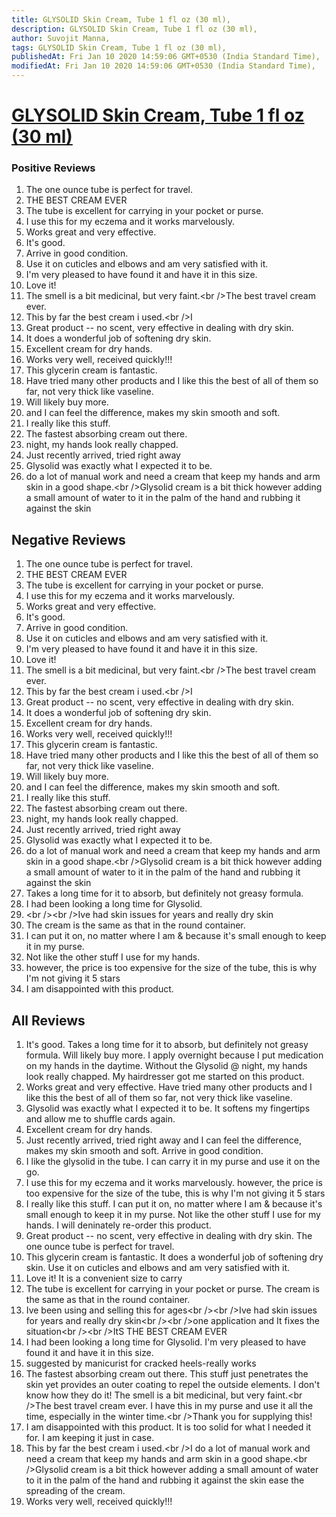 ```yaml
---
title: GLYSOLID Skin Cream, Tube 1 fl oz (30 ml),
description: GLYSOLID Skin Cream, Tube 1 fl oz (30 ml),
author: Suvojit Manna,
tags: GLYSOLID Skin Cream, Tube 1 fl oz (30 ml),
publishedAt: Fri Jan 10 2020 14:59:06 GMT+0530 (India Standard Time),
modifiedAt: Fri Jan 10 2020 14:59:06 GMT+0530 (India Standard Time),
---
```


# [GLYSOLID Skin Cream, Tube 1 fl oz (30 ml)](https://products.checkmycream.com/products/GLYSOLID-Skin-Cream-Tube-1-fl-oz-(30-ml).html)

### Positive Reviews

<ol>
      <li>The one ounce tube is perfect for travel.</li>
      <li>THE BEST CREAM EVER</li>
      <li>The tube is excellent for carrying in your pocket or purse.  </li>
      <li>I use this for my eczema and it works marvelously.</li>
      <li>Works great and very effective.</li>
      <li>It&#x27;s good.  </li>
      <li>Arrive in good condition.</li>
      <li>Use it on cuticles and elbows and am very satisfied with it.</li>
      <li>I&#x27;m very pleased to have found it and have it in this size.</li>
      <li>Love it!</li>
      <li>The smell is a bit medicinal, but very faint.&lt;br /&gt;The best travel cream ever.</li>
      <li>This by far the best cream i used.&lt;br /&gt;I</li>
      <li>Great product -- no scent, very effective in dealing with dry skin.</li>
      <li>It does a wonderful job of softening  dry skin.  </li>
      <li>Excellent cream for dry hands.</li>
      <li>Works very well,  received quickly!!!</li>
      <li>This glycerin cream is fantastic.  </li>
      <li>Have tried many other products and I like this the best of all of them so far, not very thick like vaseline.</li>
      <li>Will likely buy more.  </li>
      <li>and I can feel the difference, makes my skin smooth and soft.</li>
      <li>I really like this stuff.</li>
      <li>The fastest absorbing cream out there.</li>
      <li>night, my hands look really chapped.  </li>
      <li>Just recently arrived, tried right away</li>
      <li>Glysolid was exactly what I expected it to be.</li>
      <li>do a lot of manual work and need a cream that keep my hands and arm skin in a good shape.&lt;br /&gt;Glysolid cream is a bit thick however adding a small amount of water to it in the palm of the hand and rubbing it against the skin</li>
</ol>


<h2>Negative Reviews</h2>
<ol>
<li> The one ounce tube is perfect for travel.</li>
<li> THE BEST CREAM EVER</li>
<li> The tube is excellent for carrying in your pocket or purse.  </li>
<li> I use this for my eczema and it works marvelously.</li>
<li> Works great and very effective.</li>
<li> It&#x27;s good.  </li>
<li> Arrive in good condition.</li>
<li> Use it on cuticles and elbows and am very satisfied with it.</li>
<li> I&#x27;m very pleased to have found it and have it in this size.</li>
<li> Love it!</li>
<li> The smell is a bit medicinal, but very faint.&lt;br /&gt;The best travel cream ever.</li>
<li> This by far the best cream i used.&lt;br /&gt;I</li>
<li> Great product -- no scent, very effective in dealing with dry skin.</li>
<li> It does a wonderful job of softening  dry skin.  </li>
<li> Excellent cream for dry hands.</li>
<li> Works very well,  received quickly!!!</li>
<li> This glycerin cream is fantastic.  </li>
<li> Have tried many other products and I like this the best of all of them so far, not very thick like vaseline.</li>
<li> Will likely buy more.  </li>
<li> and I can feel the difference, makes my skin smooth and soft.</li>
<li> I really like this stuff.</li>
<li> The fastest absorbing cream out there.</li>
<li> night, my hands look really chapped.  </li>
<li> Just recently arrived, tried right away</li>
<li> Glysolid was exactly what I expected it to be.</li>
<li> do a lot of manual work and need a cream that keep my hands and arm skin in a good shape.&lt;br /&gt;Glysolid cream is a bit thick however adding a small amount of water to it in the palm of the hand and rubbing it against the skin</li>
<li> Takes a long time for it to absorb, but definitely not greasy formula.  </li>
<li> I had been looking a long time for Glysolid.  </li>
<li> &lt;br /&gt;&lt;br /&gt;Ive had skin issues for years and really dry skin</li>
<li> The cream is the same as that in the round container.</li>
<li> I can put it on, no matter where I am &amp; because it&#x27;s small enough to keep it in my purse.</li>
<li> Not like the other stuff I use for my hands.</li>
<li> however, the price is too expensive for the size of the tube, this is why I&#x27;m not giving it 5 stars</li>
<li> I am disappointed with this product.  </li>
</ol>

<h2>All Reviews</h2>

<ol>
    <li> It&#x27;s good.  Takes a long time for it to absorb, but definitely not greasy formula.  Will likely buy more.  I apply overnight because I put medication on my hands in the daytime.  Without the Glysolid @ night, my hands look really chapped.  My hairdresser got me started on this product.</li>
    <li> Works great and very effective. Have tried many other products and I like this the best of all of them so far, not very thick like vaseline.</li>
    <li> Glysolid was exactly what I expected it to be. It softens my fingertips and allow me to shuffle cards again.</li>
    <li> Excellent cream for dry hands.</li>
    <li> Just recently arrived, tried right away and I can feel the difference, makes my skin smooth and soft. Arrive in good condition.</li>
    <li> I like the glysolid in the tube. I can carry it in my purse and use it on the go.</li>
    <li> I use this for my eczema and it works marvelously. however, the price is too expensive for the size of the tube, this is why I&#x27;m not giving it 5 stars</li>
    <li> I really like this stuff. I can put it on, no matter where I am &amp; because it&#x27;s small enough to keep it in my purse. Not like the other stuff I use for my hands. I will deninately re-order this product.</li>
    <li> Great product -- no scent, very effective in dealing with dry skin. The one ounce tube is perfect for travel.</li>
    <li> This glycerin cream is fantastic.  It does a wonderful job of softening  dry skin.  Use it on cuticles and elbows and am very satisfied with it.</li>
    <li> Love it! It is a convenient size to carry</li>
    <li> The tube is excellent for carrying in your pocket or purse.  The cream is the same as that in the round container.</li>
    <li> Ive been using and selling this for ages&lt;br /&gt;&lt;br /&gt;Ive had skin issues for years and really dry skin&lt;br /&gt;&lt;br /&gt;one application and It fixes the situation&lt;br /&gt;&lt;br /&gt;ItS THE BEST CREAM EVER</li>
    <li> I had been looking a long time for Glysolid.  I&#x27;m very pleased to have found it and have it in this size.</li>
    <li> suggested by manicurist for cracked heels-really works</li>
    <li> The fastest absorbing cream out there. This stuff just penetrates the skin yet provides an outer coating to repel the outside elements. I don&#x27;t know how they do it! The smell is a bit medicinal, but very faint.&lt;br /&gt;The best travel cream ever. I have this in my purse and use it all the time, especially in the winter time.&lt;br /&gt;Thank you for supplying this!</li>
    <li> I am disappointed with this product.  It is too solid for what I needed it for.  I am keeping it just in case.</li>
    <li> This by far the best cream i used.&lt;br /&gt;I do a lot of manual work and need a cream that keep my hands and arm skin in a good shape.&lt;br /&gt;Glysolid cream is a bit thick however adding a small amount of water to it in the palm of the hand and rubbing it against the skin ease the spreading of the cream.</li>
    <li> Works very well,  received quickly!!!</li>
</ol>




